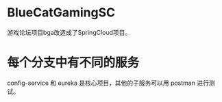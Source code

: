 # BlueCatGamingSC
游戏论坛项目bga改造成了SpringCloud项目。
# 每个分支中有不同的服务
config-service 和 eureka 是核心项目，其他的子服务可以用 postman 进行测试。

